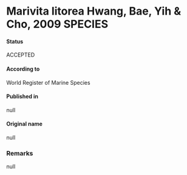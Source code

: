 # Marivita litorea Hwang, Bae, Yih & Cho, 2009 SPECIES

#### Status
ACCEPTED

#### According to
World Register of Marine Species

#### Published in
null

#### Original name
null

### Remarks
null